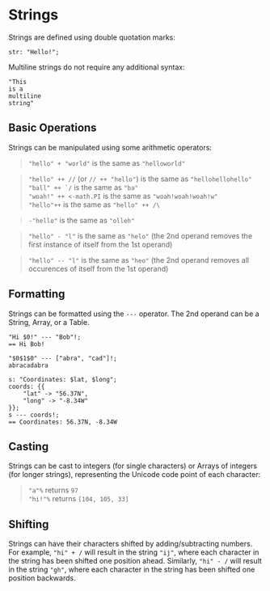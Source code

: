 # Strings

Strings are defined using double quotation marks:

```sm
str: "Hello!";
```

Multiline strings do not require any additional syntax:

```sm
"This
is a
multiline
string"
```


## Basic Operations

Strings can be manipulated using some arithmetic operators:

> `"hello" + "world"` is the same as `"helloworld"`

> `"hello" ++ //` (or `// ++ "hello"`) is the same as `"hellohellohello"`  
> ``"ball" ++ `/`` is the same as `"ba"`  
> `"woah!" ++ <-math.PI` is the same as `"woah!woah!woah!w"`  
> `"hello"++` is the same as `"hello" ++ /\`

> `-"hello"` is the same as `"olleh"`

> `"hello" - "l"` is the same as `"helo"` (the 2nd operand removes the first
> instance of itself from the 1st operand)

> `"hello" -- "l"` is the same as `"heo"` (the 2nd operand removes all occurences
> of itself from the 1st operand)


## Formatting

Strings can be formatted using the `---` operator.
The 2nd operand can be a String, Array, or a Table.
```sm
"Hi $0!" --- "Bob"!;
== Hi Bob!

"$0$1$0" --- ["abra", "cad"]!;
abracadabra

s: "Coordinates: $lat, $long";
coords: {{
    "lat" -> "56.37N",
    "long" -> "-8.34W"
}};
s --- coords!;
== Coordinates: 56.37N, -8.34W
```


## Casting

Strings can be cast to integers (for single characters) or Arrays of integers
(for longer strings), representing the Unicode code point of each character:

> `"a"%` returns `97`  
> `"hi!"%` returns `[104, 105, 33]`


## Shifting

Strings can have their characters shifted by adding/subtracting numbers.
For example, `"hi" + /` will result in the string `"ij"`, where each character
in the string has been shifted one position ahead. Similarly, `"hi" - /` will
result in the string `"gh"`, where each character in the string has been shifted
one position backwards.
